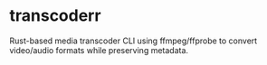 # transcoderr
Rust-based media transcoder CLI using ffmpeg/ffprobe to convert video/audio formats while preserving metadata.
